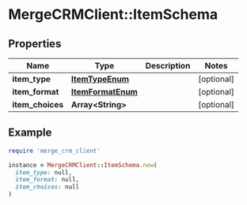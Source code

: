 # MergeCRMClient::ItemSchema

## Properties

| Name | Type | Description | Notes |
| ---- | ---- | ----------- | ----- |
| **item_type** | [**ItemTypeEnum**](ItemTypeEnum.md) |  | [optional] |
| **item_format** | [**ItemFormatEnum**](ItemFormatEnum.md) |  | [optional] |
| **item_choices** | **Array&lt;String&gt;** |  | [optional] |

## Example

```ruby
require 'merge_crm_client'

instance = MergeCRMClient::ItemSchema.new(
  item_type: null,
  item_format: null,
  item_choices: null
)
```

